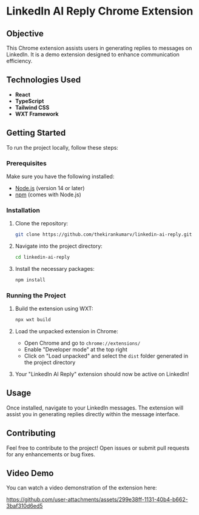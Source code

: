 # LinkedIn AI Reply Chrome Extension

## Objective

This Chrome extension assists users in generating replies to messages on LinkedIn. It is a demo extension designed to enhance communication efficiency.

## Technologies Used

- **React**
- **TypeScript**
- **Tailwind CSS**
- **WXT Framework**

## Getting Started

To run the project locally, follow these steps:

### Prerequisites

Make sure you have the following installed:

- [Node.js](https://nodejs.org/) (version 14 or later)
- [npm](https://www.npmjs.com/) (comes with Node.js)

### Installation

1. Clone the repository:

   ```bash
   git clone https://github.com/thekirankumarv/linkedin-ai-reply.git
   ```

2. Navigate into the project directory:

   ```bash
   cd linkedin-ai-reply
   ```

3. Install the necessary packages:

   ```bash
   npm install
   ```

### Running the Project

1. Build the extension using WXT:

   ```bash
   npx wxt build
   ```

2. Load the unpacked extension in Chrome:

   - Open Chrome and go to `chrome://extensions/`
   - Enable "Developer mode" at the top right
   - Click on "Load unpacked" and select the `dist` folder generated in the project directory

3. Your "LinkedIn AI Reply" extension should now be active on LinkedIn!

## Usage

Once installed, navigate to your LinkedIn messages. The extension will assist you in generating replies directly within the message interface.

## Contributing

Feel free to contribute to the project! Open issues or submit pull requests for any enhancements or bug fixes.

## Video Demo

You can watch a video demonstration of the extension here: 

https://github.com/user-attachments/assets/299e38ff-1131-40b4-b662-3baf310d6ed5
